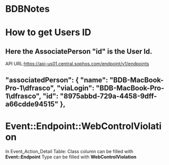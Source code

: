 # BDBNotes

# How to get Users ID
 Here the AssociatePerson "id" is the User Id.
 ---------------------------------------------------------------------------
 API URL:https://api-us01.central.sophos.com/endpoint/v1/endpoints

"associatedPerson": {
                "name": "BDB-MacBook-Pro-1\\dfrasco",
                "viaLogin": "BDB-MacBook-Pro-1\\dfrasco",
                "id": "8975abbd-729a-4458-9dff-a66cdde94515"
            },
 ----------------------------------------------------------------------------
# Event::Endpoint::WebControlViolation
In Event_Action_Detail Table:
Class column can be filled with **Event::Endpoint**
Type can be filled with **WebControlViolation**
